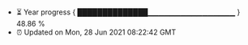 - ⏳ Year progress { ██████████████▁▁▁▁▁▁▁▁▁▁▁▁▁▁▁▁ } 48.86 %
- ⏰ Updated on Mon, 28 Jun 2021 08:22:42 GMT


